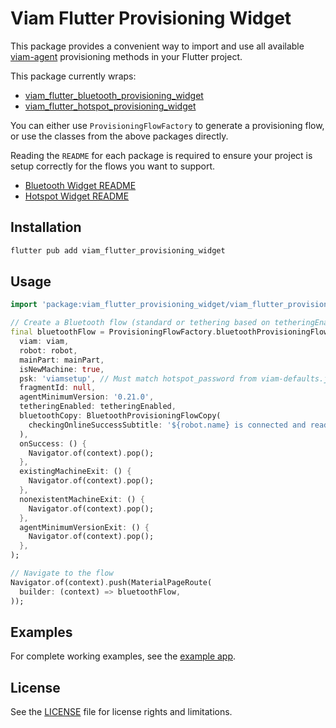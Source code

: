 # Viam Flutter Provisioning Widget

This package provides a convenient way to import and use all available [viam-agent](https://docs.viam.com/manage/reference/viam-agent/) provisioning methods in your Flutter project.

This package currently wraps:
- [viam_flutter_bluetooth_provisioning_widget](https://github.com/viamrobotics/viam_flutter_bluetooth_provisioning_widget)
- [viam_flutter_hotspot_provisioning_widget](https://github.com/viamrobotics/viam_flutter_hotspot_provisioning_widget)

You can either use `ProvisioningFlowFactory` to generate a provisioning flow, or use the classes from the above packages directly. 

Reading the `README` for each package is required to ensure your project is setup correctly for the flows you want to support. 
- [Bluetooth Widget README](https://github.com/viamrobotics/viam_flutter_bluetooth_provisioning_widget/blob/main/README.md)
- [Hotspot Widget README](https://github.com/viamrobotics/viam_flutter_hotspot_provisioning_widget/blob/main/README.md)

## Installation

```bash
flutter pub add viam_flutter_provisioning_widget
```
## Usage

```dart
import 'package:viam_flutter_provisioning_widget/viam_flutter_provisioning_widget.dart';

// Create a Bluetooth flow (standard or tethering based on tetheringEnabled)
final bluetoothFlow = ProvisioningFlowFactory.bluetoothProvisioningFlow(
  viam: viam,
  robot: robot,
  mainPart: mainPart,
  isNewMachine: true,
  psk: 'viamsetup', // Must match hotspot_password from viam-defaults.json
  fragmentId: null,
  agentMinimumVersion: '0.21.0',
  tetheringEnabled: tetheringEnabled,
  bluetoothCopy: BluetoothProvisioningFlowCopy(
    checkingOnlineSuccessSubtitle: '${robot.name} is connected and ready to use.',
  ),
  onSuccess: () {
    Navigator.of(context).pop();
  },
  existingMachineExit: () {
    Navigator.of(context).pop();
  },
  nonexistentMachineExit: () {
    Navigator.of(context).pop();
  },
  agentMinimumVersionExit: () {
    Navigator.of(context).pop();
  },
);

// Navigate to the flow
Navigator.of(context).push(MaterialPageRoute(
  builder: (context) => bluetoothFlow,
));
```

## Examples

For complete working examples, see the [example app](example/README.md).

## License

See the [LICENSE](LICENSE) file for license rights and limitations.
